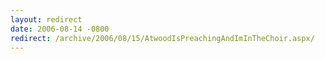 ```yaml
---
layout: redirect
date: 2006-08-14 -0800
redirect: /archive/2006/08/15/AtwoodIsPreachingAndImInTheChoir.aspx/
---
```

